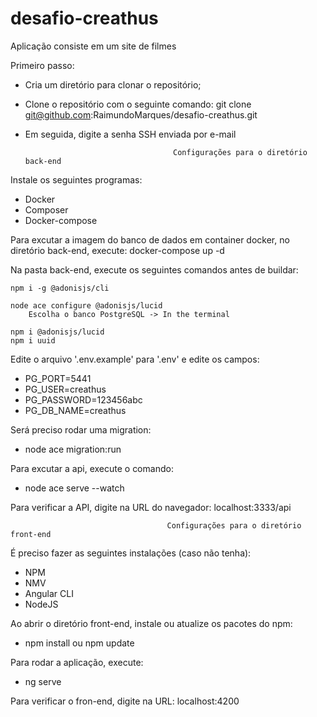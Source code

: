 # desafio-creathus
Aplicação consiste em um site de filmes

Primeiro passo:
- Cria um diretório para clonar o repositório;
- Clone o repositório com o seguinte comando:
	git clone git@github.com:RaimundoMarques/desafio-creathus.git

- Em seguida, digite a senha SSH enviada por e-mail

                                       Configurações para o diretório back-end

Instale os seguintes programas:
- Docker
- Composer
- Docker-compose

Para excutar a imagem do banco de dados em container docker, no diretório back-end, execute: 
	docker-compose up -d

Na pasta back-end, execute os seguintes comandos antes de buildar:

	npm i -g @adonisjs/cli
	
	node ace configure @adonisjs/lucid
		Escolha o banco PostgreSQL -> In the terminal
		
	npm i @adonisjs/lucid
	npm i uuid
Edite o arquivo '.env.example' para '.env' e edite os campos:
- PG_PORT=5441
- PG_USER=creathus
- PG_PASSWORD=123456abc
- PG_DB_NAME=creathus
	
Será preciso rodar uma migration:
- node ace migration:run

Para excutar a api, execute o comando:
- node ace serve --watch

Para verificar a API, digite na URL do navegador: localhost:3333/api


                                       Configurações para o diretório front-end

É preciso fazer as seguintes instalações (caso não tenha):

- NPM
- NMV
- Angular CLI
- NodeJS

Ao abrir o diretório front-end, instale ou atualize os pacotes do npm:
- npm install ou npm update

Para rodar a aplicação, execute:
- ng serve
 
Para verificar o fron-end, digite na URL: localhost:4200

